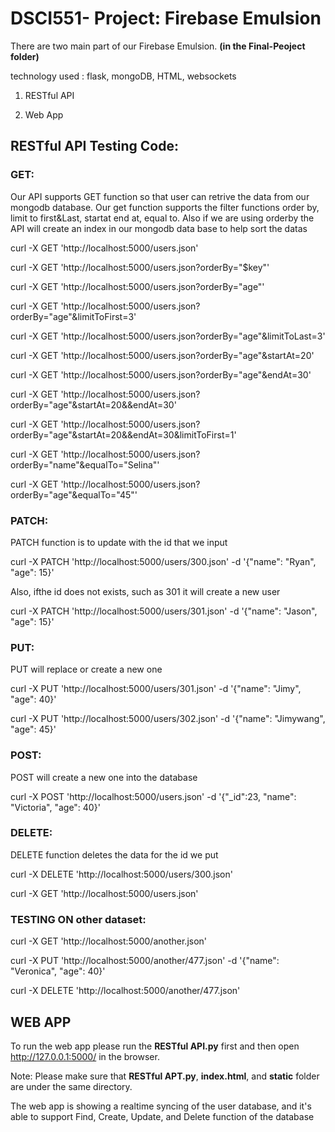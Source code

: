 # DSCI551- Project: Firebase Emulsion
There are two main part of our Firebase Emulsion. **(in the Final-Peoject folder)**

technology used : flask, mongoDB, HTML, websockets

1. RESTful API

2. Web App



## RESTful API Testing Code:
	

### GET:

Our API supports GET function so that user can retrive the data from our mongodb database. Our get function supports the filter functions
order by, limit to first&Last, startat end at, equal to. Also if we are using orderby the API will create an index in our mongodb data base to help sort the datas

curl -X GET 'http://localhost:5000/users.json'

curl -X GET 'http://localhost:5000/users.json?orderBy="$key"'

curl -X GET 'http://localhost:5000/users.json?orderBy="age"'

curl -X GET 'http://localhost:5000/users.json?orderBy="age"&limitToFirst=3'

curl -X GET 'http://localhost:5000/users.json?orderBy="age"&limitToLast=3'

curl -X GET 'http://localhost:5000/users.json?orderBy="age"&startAt=20'

curl -X GET 'http://localhost:5000/users.json?orderBy="age"&endAt=30'

curl -X GET 'http://localhost:5000/users.json?orderBy="age"&startAt=20&&endAt=30'

curl -X GET 'http://localhost:5000/users.json?orderBy="age"&startAt=20&&endAt=30&limitToFirst=1'

curl -X GET 'http://localhost:5000/users.json?orderBy="name"&equalTo="Selina"'

curl -X GET 'http://localhost:5000/users.json?orderBy="age"&equalTo="45"'




### PATCH:

PATCH function is to update with the id that we input

curl -X PATCH 'http://localhost:5000/users/300.json' -d '{"name": "Ryan", "age": 15}'

Also, ifthe id does not exists, such as 301 it will create a new user

curl -X PATCH 'http://localhost:5000/users/301.json' -d '{"name": "Jason", "age": 15}'



### PUT:
PUT will replace or create a new one

curl -X PUT 'http://localhost:5000/users/301.json' -d '{"name": "Jimy", "age": 40}'

curl -X PUT 'http://localhost:5000/users/302.json' -d '{"name": "Jimywang", "age": 45}'



### POST:
POST will create a new one into the database

curl -X POST 'http://localhost:5000/users.json' -d '{"_id":23, "name": "Victoria", "age": 40}'




### DELETE:
DELETE function deletes the data for the id we put 

curl -X DELETE 'http://localhost:5000/users/300.json'

curl -X GET 'http://localhost:5000/users.json'


### TESTING ON other dataset:

curl -X GET 'http://localhost:5000/another.json'

curl -X PUT 'http://localhost:5000/another/477.json' -d '{"name": "Veronica", "age": 40}'

curl -X DELETE 'http://localhost:5000/another/477.json'


## WEB APP

To run the web app please run the **RESTful API.py** first and then open http://127.0.0.1:5000/ in the browser. 

Note: Please make sure that **RESTful APT.py**, **index.html**, and **static** folder are under the same directory.

The web app is showing a realtime syncing of the user database, and it's able to support Find, Create, Update, and Delete function of the database 
